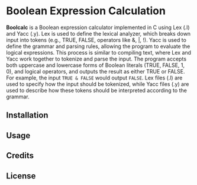 # Boolean Expression Calculation

**Boolcalc** is a Boolean expression calculator implemented in C using Lex (.l) and Yacc (.y). Lex is used to define the lexical analyzer, which breaks down input into tokens (e.g., TRUE, FALSE, operators like &, |, !). Yacc is used to define the grammar and parsing rules, allowing the program to evaluate the logical expressions. This process is similar to compiling text, where Lex and Yacc work together to tokenize and parse the input. The program accepts both uppercase and lowercase forms of Boolean literals (TRUE, FALSE, 1, 0), and logical operators, and outputs the result as either TRUE or FALSE. For example, the input `TRUE & FALSE` would output `FALSE`. Lex files (.l) are used to specify how the input should be tokenized, while Yacc files (.y) are used to describe how these tokens should be interpreted according to the grammar.

## Installation

## Usage

## Credits

## License
